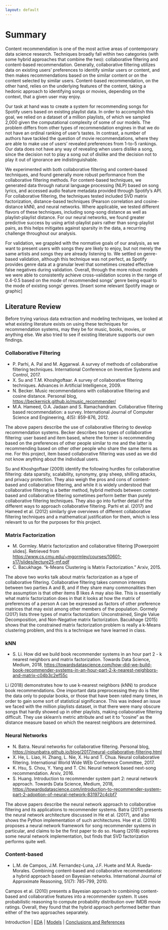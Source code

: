 ```yaml
---
layout: default
---
```


# Summary

Content recommendation is one of the most active areas of contemporary data science research. Techniques broadly fall within two categories (with some hybrid approaches that combine the two): collaborative filtering and content-based recommendation. Generally, collaborative filtering utilizes data on existing users’ preferences to identify similar users or content, and then makes recommendations based on the similar content or on the content selected by similar users. Content-based recommendation, on the other hand, relies on the underlying features of the content, taking a hedonic approach to identifying songs or movies, depending on the context, that a given user may enjoy.

Our task at hand was to create a system for recommending songs for Spotify users based on existing playlist data. In order to accomplish this goal, we relied on a dataset of a million playlists, of which we sampled 2,000 given the computational complexity of some of our models. The problem differs from other types of recommendation engines in that we do not have an ordinal ranking of user’s tastes. In contrast, a number of authors have tackled the question of movie recommendations, where they are able to make use of users’ revealed preferences from 1-to-5 rankings. Our data does not have any way of revealing when users dislike a song, since the decision not to play a song out of dislike and the decision not to play it out of ignorance are indistinguishable.

We experimented with both collaborative filtering and content-based techniques, and found generally more robust performance from the collaborative filtering methods. For content-based techniques, we generated data through natural language processing (NLP) based on song lyrics, and accessed audio feature metadata provided through Spotify’s API. For collaborative filtering, the techniques tested included SVD matrix factorization, distance-based techniques (Pearson correlation and cosine-distance kNN), and neural networks. Where applicable, we tested different flavors of these techniques, including song-song distance as well as playlist-playlist distance. For our neural networks, we found greater predictive success by using artist-playlist pairs rather than song-playlist pairs, as this helps mitigates against sparsity in the data, a recurring challenge throughout our analysis.

For validation, we grappled with the normative goals of our analysis, as we want to present users with songs they are likely to enjoy, but not merely the same artists and songs they are already listening to. We settled on genre-based validation, although this technique was not perfect, as Spotify provides genre data at a granular level that sometimes created effective false negatives during validation. Overall, through the more robust models we were able to consistently achieve cross-validation scores in the range of 0.4-0.5 based on the mode of recommended songs’ genre being equal to the mode of existing songs’ genres.
[Insert some relevant Spotify image or graphic]

## Literature Review

Before trying various data extraction and modeling techniques, we looked at what existing literature exists on using these techniques for recommendation systems, may they be for music, books, movies, or anything else. We also tried to see if existing literature supports our own findings.

### Collaborative Filtering
- P. Parhi, A. Pal and M. Aggarwal. A survey of methods of collaborative filtering techniques. International Conference on Inventive Systems and Control, 2017.
- X. Su and T.M. Khoshgoftaar. A survey of collaborative filtering techniques. Advances in Artificial Intelligence, 2009.
- N. Becker. Music recommendations with collaborative filtering and cosine distance. Personal blog, https://beckernick.github.io/music_recommender/
- M.A. Hameed, O.A. Jadaan and S. Ramachandram. Collaborative filtering based recommendation: a survey. International Journal of Computer Science and Engineering, 4(5): 859-876, 2012.

The above papers describe the use of collaborative filtering to develop recommendation systems. Becker describes two types of collaborative filtering: user based and item based, where the former is recommending based on the preferences of other people similar to me and the latter is recommending based on other other people who share the same items as me. For this project, item based collaborative filtering was used as we did not know anything about the individual users.

Su and Khoshgoftaar (2009) identify the following hurdles for collaborative filtering: data sparsity, scalability, synonymy, gray sheep, shilling attacks, and privacy protection. They also weigh the pros and cons of content-based and collaborative filtering, and while it is widely understood that collaborative filtering is a better method, hybrid methods between content-based and collaborative filtering sometimes perform better than purely collaborative filtering techniques. They also go into further detail of the different ways to approach collaborative filtering. Parhi et al. (2017) and Hameed et al. (2012) similarly give overviews of different collaborative filtering techniques and a mathematical justification for them, which is less relevant to us for the purposes for this project.

### Matrix Factorization
- M. Gormley. Matrix factorization and collaborative filtering [Powerpoint slides]. Retrieved from https://www.cs.cmu.edu/~mgormley/courses/10601-s17/slides/lecture25-mf.pdf
- C. Bacukhage. “k-Means Clustering is Matrix Factorization.” Arxiv, 2015.

The above two works talk about matrix factorization as a type of collaborative filtering. Collaborative filtering takes common interests between two parties A and B, and if they share many commonalities then the assumption is that other items B likes A may also like. This is essentially what matrix factorization does in that it looks at how the matrix of preferences of a person A can be expressed as factors of other preference matrices that may exist among other members of the population. Gormely (2017) lists three types of matrix factorization: Unconstrained, Single Value Decomposition, and Non-Negative matrix factorization. Bacukhage (2015) shows that the constrained matrix factorization problem is really a k-Means clustering problem, and this is a technique we have learned in class.

### kNN
- S. Li. How did we build book recommender systems in an hour part 2 - k nearest neighbors and matrix factorization. Towards Data Science, Medium, 2018, https://towardsdatascience.com/how-did-we-build-book-recommender-systems-in-an-hour-part-2-k-nearest-neighbors-and-matrix-c04b3c2ef55c

Li (2018) demonstrates how to use k-nearest neighbors (kNN) to produce book recommendations. One important data preprocessing they do is filter the data only to popular books, or those that have been rated many times, in order to gain some sort of statistical significance. This was indeed an issue we faced with the million playlists dataset, in that there were many obscure songs that hardly showed up in other playlists, making collaborative filtering difficult. They use sklearn’s metric attribute and set it to “cosine” as the distance measure based on which the nearest neighbors are determined.

### Neural Networks
- N. Batra. Neural networks for collaborative filtering. Personal blog, https://nipunbatra.github.io/blog/2017/neural-collaborative-filtering.html
- X. He, L. Liao, H. Zhang, L. Nie, X. Hu and T. Chua. Neural collaborative filtering. International World Wide WEb Conference Committee, 2017.
- K. Hsu, S. Chou, Y. Yang and T. Chi. Neural network based next-song recommendation. Arxiv, 2016.
- S. Huang. Introduction to recommender system part 2: neural network approach. Towards Data Science, Medium, 2018, https://towardsdatascience.com/introduction-to-recommender-system-part-2-adoption-of-neural-network-831972c4cbf7

The above papers describe the neural network approach to collaborative filtering and its applications to recommender systems. Batra (2017) presents the neural network architecture discussed in He et al. (2017), and also shows the Python implementation of such architectures. Hse et al. (2016) proposes a neural network framework for song recommender systems in particular, and claims to be the first paper to do so. Huang (2018) explores some neural network implementation, but finds that SVD factorization performs quite well.

### Content-based
- L.M. de Campos, J.M. Fernandez-Luna, J.F. Huete and M.A. Rueda-Morales. Combining content-based and collaborative recommendations: a hybrid approach based on Bayesian networks. International Journal of Approximate Reasoning, 51(7): 785-799, 2010.

Campos et al. (2010) presents a Bayesian approach to combining content-based and collaborative features into a recommender system. It uses probabilistic reasoning to compute probability distribution over IMDB movie ratings. Overall, they found that the hybrid approach performed better than either of the two approaches separately.


Introduction | [EDA](./eda.html) | [Models](./models.html) | [Conclusions and References](./conclusions.html)

